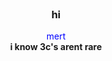 <br />
<div align="center">


  <h3 align="center">hi</h3>

  <p align="center">
    <span style="color:blue">mert</span>
    <br /><strong>i know 3c's arent rare
  


  </p>
</div>
